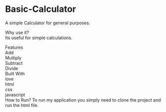 ﻿# Basic-Calculator
A simple Calculator for general purposes.

Why use it?
<br>
Its useful for simple calculations.
<br>

Features
<br>
Add
<br>
Multiply
<br>
Subtract
<br>
Divide
<br>
Built With
<br>
love
<br>
html
<br>
css
<br>
javascript
<br>
How to Run?
To run my application you simply need to clone the project and run the html file.
